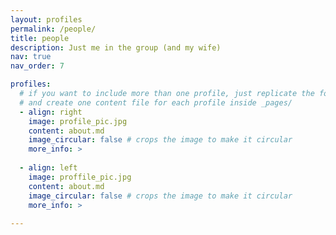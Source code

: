 ```yaml
---
layout: profiles
permalink: /people/
title: people
description: Just me in the group (and my wife)
nav: true
nav_order: 7

profiles:
  # if you want to include more than one profile, just replicate the following block
  # and create one content file for each profile inside _pages/
  - align: right
    image: profile_pic.jpg
    content: about.md
    image_circular: false # crops the image to make it circular
    more_info: >
      
  - align: left
    image: proffile_pic.jpg
    content: about.md
    image_circular: false # crops the image to make it circular
    more_info: >
      
---
```

